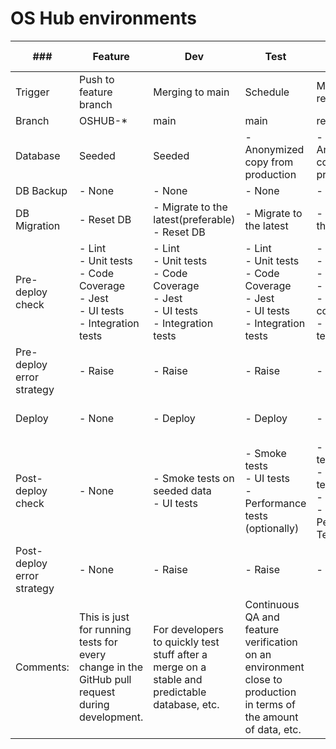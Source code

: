 # OS Hub environments
| ### | Feature | Dev | Test | Pre-prod (staging) | Staging (sandbox) | Production |
| --- | --- | --- | --- | --- | --- | --- |
| Trigger | Push to feature branch | Merging to main | Schedule | Merging to releases/vX.Y | Manual | Manual |
| Branch | OSHUB-\* | main | main | releases/vX.Y | releases/vX.Y | releases/vX.Y |
| Database | Seeded | Seeded | \- Anonymized copy from production | \- Anonymized copy from production | \- staging-db | \- production-db |
| DB Backup | \- None | \- None | \- None | \- None | \- Create | \- Create |
| DB Migration | \- Reset DB | \- Migrate to the latest(preferable)<br>\- Reset DB | \- Migrate to the latest | \- Migrate to the latest | \- Migrate to the latest | \- Migrate to latest |
| Pre-deploy check | \- Lint<br>\- Unit tests<br>\- Code Coverage<br>\- Jest<br>\- UI tests<br>\- Integration tests | \- Lint<br>\- Unit tests<br>\- Code Coverage<br>\- Jest<br>\- UI tests<br>\- Integration tests | \- Lint<br>\- Unit tests<br>\- Code Coverage<br>\- Jest<br>\- UI tests<br>\- Integration tests | \- Lint<br>\- Unit tests<br>\- Jest<br>\- UI tests<br>\- Code coverage<br>\- Integration tests | \- Lint<br>\- Unit tests<br>\- Jest<br>\- UI tests<br>\- Code coverage<br>\- Integration tests | \- Lint<br>\- Unit tests<br>\- Jest<br>\- UI tests<br>\- Code coverage<br>\- Integration tests |
| Pre-deploy error strategy | \- Raise | \- Raise | \- Raise | \- Raise | \- Raise | \- Raise |
| Deploy | \- None | \- Deploy | \- Deploy | \- Deploy | \- Deploy<br>\- Tag-sandbox | \- Deploy<br>\- Tag-production |
| Post-deploy check | \- None | \- Smoke tests on seeded data<br>\- UI tests | \- Smoke tests<br>\- UI tests<br>\- Performance tests (optionally)<br> | \- Smoke tests<br>\- Regression tests<br>\- UI tests<br>\- Performance Tests | \- Smoke tests<br>\- UI tests<br>\- Performance tests (Questionable) | \- Smoke tests<br>\- UI tests<br>\- Performance tests (Questionable) |
| Post-deploy error strategy | \- None | \- Raise | \- Raise | \- Raise | \- Raise | \- Raise |
| Comments: | This is just for running tests for every change in the GitHub pull request during development. | For developers to quickly test stuff after a merge on a stable and predictable database, etc. | Continuous QA and feature verification on an environment close to production in terms of the amount of data, etc. |
